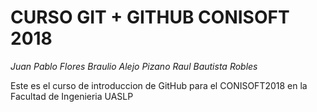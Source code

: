 # CURSO GIT + GITHUB CONISOFT 2018
*Juan Pablo Flores*
*Braulio Alejo Pizano*
*Raul Bautista Robles*

Este es el curso de introduccion de GitHub para el CONISOFT2018 en la Facultad de Ingenieria UASLP

